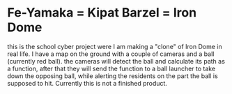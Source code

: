 # Fe-Yamaka = Kipat Barzel = Iron Dome
this is the school cyber project were I am making a "clone" of Iron Dome in real life.
I have a map on the ground with a couple of cameras and a ball (currently red ball).
the cameras will detect the ball and calculate its path as a function, after that they will send the function to a ball launcher to take down the opposing ball, while alerting the residents on the part the ball is supposed to hit.
Currently this is not a finished product.
